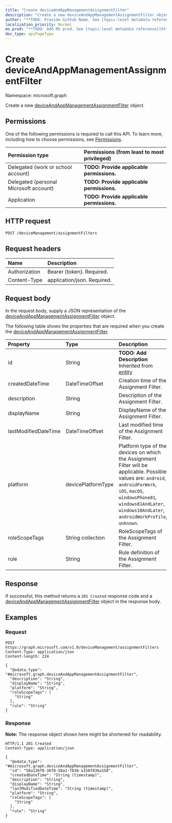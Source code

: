 ```yaml
---
title: "Create deviceAndAppManagementAssignmentFilter"
description: "Create a new deviceAndAppManagementAssignmentFilter object."
author: "**TODO: Provide Github Name. See [topic-level metadata reference](https://msgo.azurewebsites.net/add/document/guidelines/metadata.html#topic-level-metadata)**"
localization_priority: Normal
ms.prod: "**TODO: Add MS prod. See [topic-level metadata reference](https://msgo.azurewebsites.net/add/document/guidelines/metadata.html#topic-level-metadata)**"
doc_type: apiPageType
---
```


# Create deviceAndAppManagementAssignmentFilter
Namespace: microsoft.graph



Create a new [deviceAndAppManagementAssignmentFilter](../resources/deviceandappmanagementassignmentfilter.md) object.

## Permissions
One of the following permissions is required to call this API. To learn more, including how to choose permissions, see [Permissions](/graph/permissions-reference).

|Permission type|Permissions (from least to most privileged)|
|:---|:---|
|Delegated (work or school account)|**TODO: Provide applicable permissions.**|
|Delegated (personal Microsoft account)|**TODO: Provide applicable permissions.**|
|Application|**TODO: Provide applicable permissions.**|

## HTTP request

<!-- {
  "blockType": "ignored"
}
-->
``` http
POST /deviceManagement/assignmentFilters
```

## Request headers
|Name|Description|
|:---|:---|
|Authorization|Bearer {token}. Required.|
|Content-Type|application/json. Required.|

## Request body
In the request body, supply a JSON representation of the [deviceAndAppManagementAssignmentFilter](../resources/deviceandappmanagementassignmentfilter.md) object.

The following table shows the properties that are required when you create the [deviceAndAppManagementAssignmentFilter](../resources/deviceandappmanagementassignmentfilter.md).

|Property|Type|Description|
|:---|:---|:---|
|id|String|**TODO: Add Description** Inherited from [entity](../resources/entity.md)|
|createdDateTime|DateTimeOffset|Creation time of the Assignment Filter.|
|description|String|Description of the Assignment Filter.|
|displayName|String|DisplayName of the Assignment Filter.|
|lastModifiedDateTime|DateTimeOffset|Last modified time of the Assignment Filter.|
|platform|devicePlatformType|Platform type of the devices on which the Assignment Filter will be applicable. Possible values are: `android`, `androidForWork`, `iOS`, `macOS`, `windowsPhone81`, `windows81AndLater`, `windows10AndLater`, `androidWorkProfile`, `unknown`.|
|roleScopeTags|String collection|RoleScopeTags of the Assignment Filter.|
|rule|String|Rule definition of the Assignment Filter.|



## Response

If successful, this method returns a `201 Created` response code and a [deviceAndAppManagementAssignmentFilter](../resources/deviceandappmanagementassignmentfilter.md) object in the response body.

## Examples

### Request
<!-- {
  "blockType": "request",
  "name": "create_deviceandappmanagementassignmentfilter_from_"
}
-->
``` http
POST https://graph.microsoft.com/v1.0/deviceManagement/assignmentFilters
Content-Type: application/json
Content-length: 224

{
  "@odata.type": "#microsoft.graph.deviceAndAppManagementAssignmentFilter",
  "description": "String",
  "displayName": "String",
  "platform": "String",
  "roleScopeTags": [
    "String"
  ],
  "rule": "String"
}
```


### Response
**Note:** The response object shown here might be shortened for readability.
<!-- {
  "blockType": "response",
  "truncated": true,
  "@odata.type": "microsoft.graph.deviceAndAppManagementAssignmentFilter"
}
-->
``` http
HTTP/1.1 201 Created
Content-Type: application/json

{
  "@odata.type": "#microsoft.graph.deviceAndAppManagementAssignmentFilter",
  "id": "58a136f8-36f8-58a1-f836-a158f836a158",
  "createdDateTime": "String (timestamp)",
  "description": "String",
  "displayName": "String",
  "lastModifiedDateTime": "String (timestamp)",
  "platform": "String",
  "roleScopeTags": [
    "String"
  ],
  "rule": "String"
}
```


